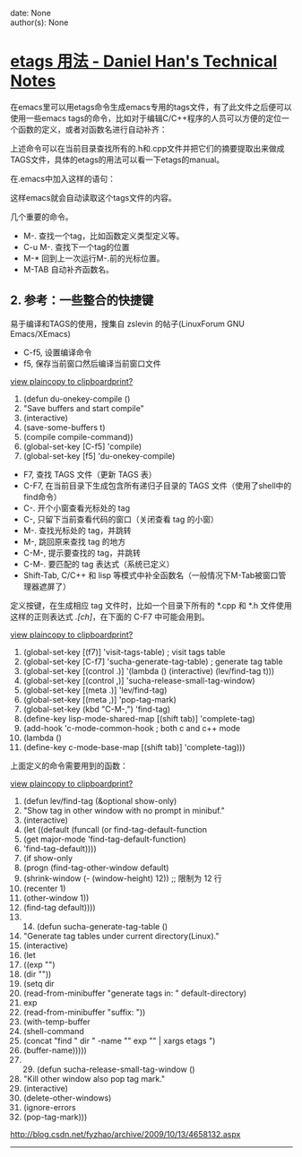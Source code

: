 
date: None  
author(s): None  

# [etags 用法 - Daniel Han's Technical Notes](https://sites.google.com/site/xiangyangsite/home/technical-tips/linux-unix/emacs/etags4emacs)

在emacs里可以用etags命令生成emacs专用的tags文件，有了此文件之后便可以使用一些emacs tags的命令，比如对于编辑C/C++程序的人员可以方便的定位一个函数的定义，或者对函数名进行自动补齐：

上述命令可以在当前目录查找所有的.h和.cpp文件并把它们的摘要提取出来做成TAGS文件，具体的etags的用法可以看一下etags的manual。

在.emacs中加入这样的语句：

这样emacs就会自动读取这个tags文件的内容。

几个重要的命令。

  * M-. 查找一个tag，比如函数定义类型定义等。
  * C-u M-. 查找下一个tag的位置
  * M-* 回到上一次运行M-.前的光标位置。
  * M-TAB 自动补齐函数名。



## 2\. 参考：一些整合的快捷键

易于编译和TAGS的使用，搜集自 zslevin 的帖子(LinuxForum GNU Emacs/XEmacs)

  * C-f5, 设置编译命令
  * f5, 保存当前窗口然后编译当前窗口文件



[view plain](http://blog.csdn.net/fyzhao/archive/2009/10/13/4658132.aspx#)[copy to clipboard](http://blog.csdn.net/fyzhao/archive/2009/10/13/4658132.aspx#)[print](http://blog.csdn.net/fyzhao/archive/2009/10/13/4658132.aspx#)[?](http://blog.csdn.net/fyzhao/archive/2009/10/13/4658132.aspx#)

  1. (defun du-onekey-compile () 
  2. "Save buffers and start compile" 
  3. (interactive) 
  4. (save-some-buffers t) 
  5. (compile compile-command)) 
  6. (global-set-key [C-f5] 'compile) 
  7. (global-set-key [f5] 'du-onekey-compile) 



  * F7, 查找 TAGS 文件（更新 TAGS 表）
  * C-F7, 在当前目录下生成包含所有递归子目录的 TAGS 文件（使用了shell中的find命令）
  * C-. 开个小窗查看光标处的 tag
  * C-, 只留下当前查看代码的窗口（关闭查看 tag 的小窗）
  * M-. 查找光标处的 tag，并跳转
  * M-, 跳回原来查找 tag 的地方
  * C-M-, 提示要查找的 tag，并跳转
  * C-M-. 要匹配的 tag 表达式（系统已定义）
  * Shift-Tab, C/C++ 和 lisp 等模式中补全函数名（一般情况下M-Tab被窗口管理器遮屏了）



定义按键，在生成相应 tag 文件时，比如一个目录下所有的 *.cpp 和 *.h 文件使用这样的正则表达式 *.[ch]*，在下面的 C-F7 中可能会用到。

[view plain](http://blog.csdn.net/fyzhao/archive/2009/10/13/4658132.aspx#)[copy to clipboard](http://blog.csdn.net/fyzhao/archive/2009/10/13/4658132.aspx#)[print](http://blog.csdn.net/fyzhao/archive/2009/10/13/4658132.aspx#)[?](http://blog.csdn.net/fyzhao/archive/2009/10/13/4658132.aspx#)

  1. (global-set-key [(f7)] 'visit-tags-table) ; visit tags table 
  2. (global-set-key [C-f7] 'sucha-generate-tag-table) ; generate tag table 
  3. (global-set-key [(control .)] '(lambda () (interactive) (lev/find-tag t))) 
  4. (global-set-key [(control ,)] 'sucha-release-small-tag-window) 
  5. (global-set-key [(meta .)] 'lev/find-tag) 
  6. (global-set-key [(meta ,)] 'pop-tag-mark) 
  7. (global-set-key (kbd "C-M-,") 'find-tag) 
  8. (define-key lisp-mode-shared-map [(shift tab)] 'complete-tag) 
  9. (add-hook 'c-mode-common-hook ; both c and c++ mode 
  10. (lambda () 
  11. (define-key c-mode-base-map [(shift tab)] 'complete-tag))) 



上面定义的命令需要用到的函数：

[view plain](http://blog.csdn.net/fyzhao/archive/2009/10/13/4658132.aspx#)[copy to clipboard](http://blog.csdn.net/fyzhao/archive/2009/10/13/4658132.aspx#)[print](http://blog.csdn.net/fyzhao/archive/2009/10/13/4658132.aspx#)[?](http://blog.csdn.net/fyzhao/archive/2009/10/13/4658132.aspx#)

  1. (defun lev/find-tag (&optional show-only) 
  2. "Show tag in other window with no prompt in minibuf." 
  3. (interactive) 
  4. (let ((default (funcall (or find-tag-default-function 
  5. (get major-mode 'find-tag-default-function) 
  6. 'find-tag-default)))) 
  7. (if show-only 
  8. (progn (find-tag-other-window default) 
  9. (shrink-window (- (window-height) 12)) ;; 限制为 12 行 
  10. (recenter 1) 
  11. (other-window 1)) 
  12. (find-tag default)))) 
  13.   14. (defun sucha-generate-tag-table () 
  15. "Generate tag tables under current directory(Linux)." 
  16. (interactive) 
  17. (let 
  18. ((exp "") 
  19. (dir "")) 
  20. (setq dir 
  21. (read-from-minibuffer "generate tags in: " default-directory) 
  22. exp 
  23. (read-from-minibuffer "suffix: ")) 
  24. (with-temp-buffer 
  25. (shell-command 
  26. (concat "find " dir " -name \"" exp "\" | xargs etags ") 
  27. (buffer-name))))) 
  28.   29. (defun sucha-release-small-tag-window () 
  30. "Kill other window also pop tag mark." 
  31. (interactive) 
  32. (delete-other-windows) 
  33. (ignore-errors 
  34. (pop-tag-mark))) 



[](http://blog.csdn.net/fyzhao/archive/2009/10/13/Doc/Etags?action=sourceblock&ref=4)

http://blog.csdn.net/fyzhao/archive/2009/10/13/4658132.aspx  
  
---

